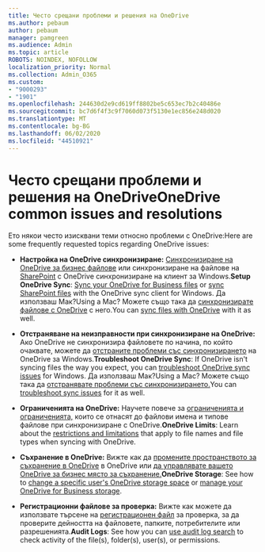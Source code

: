 ```yaml
---
title: Често срещани проблеми и решения на OneDrive
ms.author: pebaum
author: pebaum
manager: pamgreen
ms.audience: Admin
ms.topic: article
ROBOTS: NOINDEX, NOFOLLOW
localization_priority: Normal
ms.collection: Admin_O365
ms.custom:
- "9000293"
- "1901"
ms.openlocfilehash: 244630d2e9cd619ff8802be5c653ec7b2c40486e
ms.sourcegitcommit: bc7d6f4f3c9f7060d073f5130e1ec856e248d020
ms.translationtype: MT
ms.contentlocale: bg-BG
ms.lasthandoff: 06/02/2020
ms.locfileid: "44510921"
---
```

# <a name="onedrive-common-issues-and-resolutions"></a><span data-ttu-id="ea7d1-102">Често срещани проблеми и решения на OneDrive</span><span class="sxs-lookup"><span data-stu-id="ea7d1-102">OneDrive common issues and resolutions</span></span>

<span data-ttu-id="ea7d1-103">Ето някои често изисквани теми относно проблеми с OneDrive:</span><span class="sxs-lookup"><span data-stu-id="ea7d1-103">Here are some frequently requested topics regarding OneDrive issues:</span></span>

- <span data-ttu-id="ea7d1-104">**Настройка на OneDrive синхронизиране:** [Синхронизиране на OneDrive за бизнес файлове](https://go.microsoft.com/fwlink/?linkid=533375) или синхронизиране на файлове на [SharePoint](https://go.microsoft.com/fwlink/?linkid=871666) с OneDrive синхронизиране на клиент за Windows.</span><span class="sxs-lookup"><span data-stu-id="ea7d1-104">**Setup OneDrive Sync**: [Sync your OneDrive for Business files](https://go.microsoft.com/fwlink/?linkid=533375) or [sync SharePoint files](https://go.microsoft.com/fwlink/?linkid=871666) with the OneDrive sync client for Windows.</span></span>  <span data-ttu-id="ea7d1-105">Да използваш Мак?</span><span class="sxs-lookup"><span data-stu-id="ea7d1-105">Using a Mac?</span></span> <span data-ttu-id="ea7d1-106">Можете също така да [синхронизирате файлове с OneDrive](https://support.office.com/article/Sync-files-with-the-OneDrive-sync-client-on-Mac-OS-X-d11b9f29-00bb-4172-be39-997da46f913f) с него.</span><span class="sxs-lookup"><span data-stu-id="ea7d1-106">You can [sync files with OneDrive](https://support.office.com/article/Sync-files-with-the-OneDrive-sync-client-on-Mac-OS-X-d11b9f29-00bb-4172-be39-997da46f913f) with it as well.</span></span>

- <span data-ttu-id="ea7d1-107">**Отстраняване на неизправности при синхронизиране на OneDrive:** Ако OneDrive не синхронизира файловете по начина, по който очаквате, можете да [отстраните проблеми със синхронизирането](https://go.microsoft.com/fwlink/?linkid=866431) на OneDrive за Windows.</span><span class="sxs-lookup"><span data-stu-id="ea7d1-107">**Troubleshoot OneDrive Sync**:  If OneDrive isn't syncing files the way you expect, you can [troubleshoot OneDrive sync issues](https://go.microsoft.com/fwlink/?linkid=866431) for Windows.</span></span> <span data-ttu-id="ea7d1-108">Да използваш Мак?</span><span class="sxs-lookup"><span data-stu-id="ea7d1-108">Using a Mac?</span></span> <span data-ttu-id="ea7d1-109">Можете също така да [отстранявате проблеми със синхронизирането.](https://support.office.com/article/fix-onedrive-sync-problems-on-a-mac-af3012d7-13ec-4ac9-bbb1-ebcd2a0cd756)</span><span class="sxs-lookup"><span data-stu-id="ea7d1-109">You can [troubleshoot sync issues](https://support.office.com/article/fix-onedrive-sync-problems-on-a-mac-af3012d7-13ec-4ac9-bbb1-ebcd2a0cd756) for it as well.</span></span>
- <span data-ttu-id="ea7d1-110">**Ограниченията на OneDrive:** Научете повече за [ограниченията и ограниченията,](https://support.office.com/article/Invalid-file-names-and-file-types-in-OneDrive-OneDrive-for-Business-and-SharePoint-64883a5d-228e-48f5-b3d2-eb39e07630fa) които се отнасят до файлови имена и типове файлове при синхронизиране с OneDrive.</span><span class="sxs-lookup"><span data-stu-id="ea7d1-110">**OneDrive Limits**: Learn about the [restrictions and limitations](https://support.office.com/article/Invalid-file-names-and-file-types-in-OneDrive-OneDrive-for-Business-and-SharePoint-64883a5d-228e-48f5-b3d2-eb39e07630fa) that apply to file names and file types when syncing with OneDrive.</span></span>
- <span data-ttu-id="ea7d1-111">**Съхранение в OneDrive:** Вижте как да [промените пространството за съхранение в OneDrive](https://docs.microsoft.com/onedrive/change-user-storage) в OneDrive или [да управлявате вашето OneDrive за бизнес място за съхранение.](https://support.office.com/article/Manage-your-OneDrive-for-Business-storage-31519161-059C-4764-B6F8-F5CD29F7FE68)</span><span class="sxs-lookup"><span data-stu-id="ea7d1-111">**OneDrive Storage**: See how to [change a specific user's OneDrive storage space](https://docs.microsoft.com/onedrive/change-user-storage) or [manage your OneDrive for Business storage](https://support.office.com/article/Manage-your-OneDrive-for-Business-storage-31519161-059C-4764-B6F8-F5CD29F7FE68).</span></span>
- <span data-ttu-id="ea7d1-112">**Регистрационни файлове за проверка:** Вижте как можете да използвате търсене на [регистрационен файл](https://docs.microsoft.com/microsoft-365/compliance/search-the-audit-log-in-security-and-compliance#search-the-audit-log) за проверка, за да проверите дейността на файловете, папките, потребителите или разрешенията.</span><span class="sxs-lookup"><span data-stu-id="ea7d1-112">**Audit Logs**: See how you can [use audit log search](https://docs.microsoft.com/microsoft-365/compliance/search-the-audit-log-in-security-and-compliance#search-the-audit-log) to check activity of the file(s), folder(s), user(s), or permissions.</span></span> 
